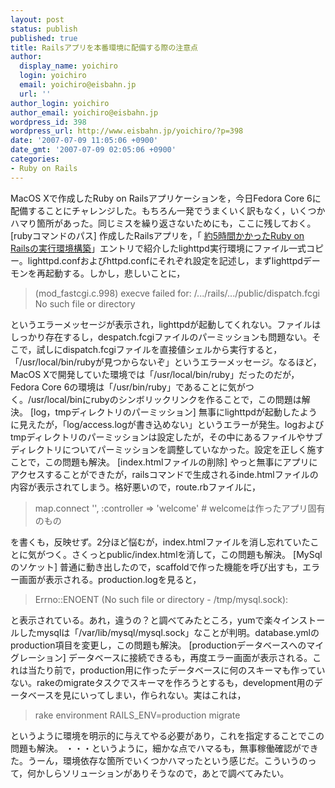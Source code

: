 ```yaml
---
layout: post
status: publish
published: true
title: Railsアプリを本番環境に配備する際の注意点
author:
  display_name: yoichiro
  login: yoichiro
  email: yoichiro@eisbahn.jp
  url: ''
author_login: yoichiro
author_email: yoichiro@eisbahn.jp
wordpress_id: 398
wordpress_url: http://www.eisbahn.jp/yoichiro/?p=398
date: '2007-07-09 11:05:06 +0900'
date_gmt: '2007-07-09 02:05:06 +0900'
categories:
- Ruby on Rails
---
```


MacOS Xで作成したRuby on Railsアプリケーションを，今日Fedora Core 6に配備することにチャレンジした。もちろん一発でうまくいく訳もなく，いくつかハマり箇所があった。同じミスを繰り返さないためにも，ここに残しておく。
[rubyコマンドのパス]
作成したRailsアプリを，「
[約5時間かかったRuby on Railsの実行環境構築](http://www.eisbahn.jp/yoichiro/2007/07/5ruby_on_rails.html)」エントリで紹介したlighttpd実行環境にファイル一式コピー。lighttpd.confおよびhttpd.confにそれぞれ設定を記述し，まずlighttpdデーモンを再起動する。しかし，悲しいことに，

>(mod_fastcgi.c.998) execve failed for: /.../rails/.../public/dispatch.fcgi No such file or directory

というエラーメッセージが表示され，lighttpdが起動してくれない。ファイルはしっかり存在するし，despatch.fcgiファイルのパーミッションも問題ない。そこで，試しにdispatch.fcgiファイルを直接値シェルから実行すると，「/usr/local/bin/rubyが見つからないぞ」というエラーメッセージ。なるほど，MacOS Xで開発していた環境では「/usr/local/bin/ruby」だったのだが，Fedora Core 6の環境は「/usr/bin/ruby」であることに気がつく。/usr/local/binにrubyのシンボリックリンクを作ることで，この問題は解決。
[log，tmpディレクトリのパーミッション]
無事にlighttpdが起動したように見えたが，「log/access.logが書き込めない」というエラーが発生。logおよびtmpディレクトリのパーミッションは設定したが，その中にあるファイルやサブディレクトリについてパーミッションを調整していなかった。設定を正しく施すことで，この問題も解決。
[index.htmlファイルの削除]
やっと無事にアプリにアクセスすることができたが，railsコマンドで生成されるinde.htmlファイルの内容が表示されてしまう。格好悪いので，route.rbファイルに，

>map.connect '', :controller => 'welcome' # welcomeは作ったアプリ固有のもの

を書くも，反映せず。2分ほど悩むが，index.htmlファイルを消し忘れていたことに気がつく。さくっとpublic/index.htmlを消して，この問題も解決。
[MySqlのソケット]
普通に動き出したので，scaffoldで作った機能を呼び出すも，エラー画面が表示される。production.logを見ると，

>Errno::ENOENT (No such file or directory - /tmp/mysql.sock):

と表示されている。あれ，違うの？と調べてみたところ，yumで楽々インストールしたmysqlは「/var/lib/mysql/mysql.sock」なことが判明。database.ymlのproduction項目を変更し，この問題も解決。
[productionデータベースへのマイグレーション]
データベースに接続できるも，再度エラー画面が表示される。これは当たり前で，production用に作ったデータベースに何のスキーマも作っていない。rakeのmigrateタスクでスキーマを作ろうとするも，development用のデータベースを見にいってしまい，作られない。実はこれは，

>rake environment RAILS_ENV=production migrate

というように環境を明示的に与えてやる必要があり，これを指定することでこの問題も解決。
・・・というように，細かな点でハマるも，無事稼働確認ができた。うーん，環境依存な箇所でいくつかハマったという感じだ。こういうのって，何かしらソリューションがありそうなので，あとで調べてみたい。

